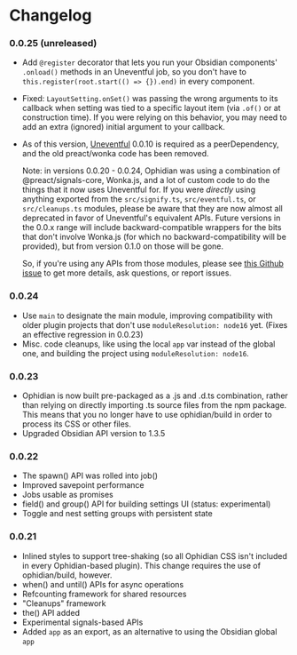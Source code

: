# Changelog

### 0.0.25 (unreleased)

- Add `@register` decorator that lets you run your Obsidian components' `.onload()` methods in an Uneventful job, so you don't have to `this.register(root.start(() => {}).end)` in every component.
- Fixed: `LayoutSetting.onSet()` was passing the wrong arguments to its callback when setting was tied to a specific layout item (via `.of()` or at construction time). If you were relying on this behavior, you may need to add an extra (ignored) initial argument to your callback.
- As of this version, [Uneventful](https://uneventful.js.org/) 0.0.10 is required as a peerDependency, and the old preact/wonka code has been removed.

  Note: in versions 0.0.20 - 0.0.24, Ophidian was using a combination of @preact/signals-core, Wonka.js, and a lot of custom code to do the things that it now uses Uneventful for.  If you were *directly* using anything exported from the `src/signify.ts`, `src/eventful.ts`, or `src/cleanups.ts` modules, please be aware that they are now almost all deprecated in favor of Uneventful's equivalent APIs.  Future versions in the 0.0.x range will include backward-compatible wrappers for the bits that don't involve Wonka.js (for which no backward-compatibility will be provided), but from version 0.1.0 on those will be gone.

  So, if you're using any APIs from those modules, please see [this Github issue](https://github.com/ophidian-lib/core/issues/3) to get more details, ask questions, or report issues.

### 0.0.24

- Use `main` to designate the main module, improving compatibility with older plugin projects that don't use `moduleResolution: node16` yet.  (Fixes an effective regression in 0.0.23)
- Misc. code cleanups, like using the local `app` var instead of the global one, and building the project using `moduleResolution: node16`.

### 0.0.23

- Ophidian is now built pre-packaged as a .js and .d.ts combination, rather than relying on directly importing .ts source files from the npm package.  This means that you no longer have to use ophidian/build in order to process its CSS or other files.
- Upgraded Obsidian API version to 1.3.5

### 0.0.22

- The spawn() API was rolled into job()
- Improved savepoint performance
- Jobs usable as promises
- field() and group() API for building settings UI (status: experimental)
- Toggle and nest setting groups with persistent state

### 0.0.21

- Inlined styles to support tree-shaking (so all Ophidian CSS isn't included in every Ophidian-based plugin).  This change requires the use of ophidian/build, however.
- when() and until() APIs for async operations
- Refcounting framework for shared resources
- "Cleanups" framework
- the() API added
- Experimental signals-based APIs
- Added `app` as an export, as an alternative to using the Obsidian global `app`

